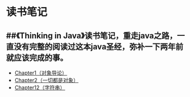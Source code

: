 读书笔记
============================

##《Thinking in Java》读书笔记，重走java之路，一直没有完整的阅读过这本java圣经，弥补一下两年前就应该完成的事。
----------------------------------------------------------------------
* [Chapter1（对象导论）](https://github.com/codehehe/note/blob/master/ThinkingInJava/Chapter1(%E5%AF%B9%E8%B1%A1%E5%AF%BC%E8%AE%BA).md) 
* [Chapter2（一切都是对象）](https://github.com/codehehe/note/blob/master/ThinkingInJava/Chapter2(%E4%B8%80%E5%88%87%E9%83%BD%E6%98%AF%E5%AF%B9%E8%B1%A1).md) 
* [Chapter12（字符串）](https://github.com/codehehe/note/blob/master/ThinkingInJava/Chapter12.md) 
